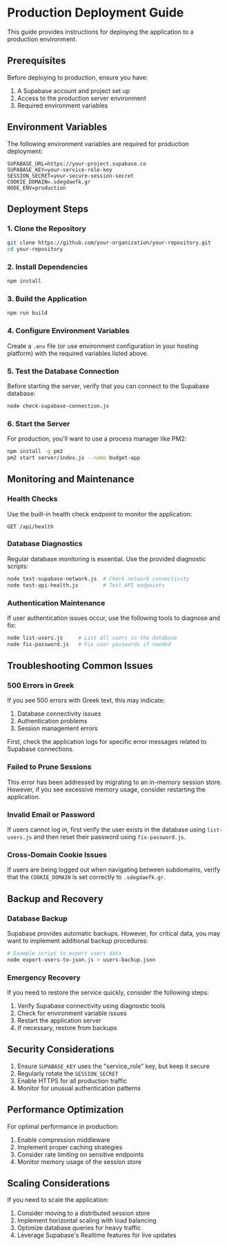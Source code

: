 # Production Deployment Guide

This guide provides instructions for deploying the application to a production environment.

## Prerequisites

Before deploying to production, ensure you have:

1. A Supabase account and project set up
2. Access to the production server environment
3. Required environment variables

## Environment Variables

The following environment variables are required for production deployment:

```
SUPABASE_URL=https://your-project.supabase.co
SUPABASE_KEY=your-service-role-key
SESSION_SECRET=your-secure-session-secret
COOKIE_DOMAIN=.sdegdaefk.gr
NODE_ENV=production
```

## Deployment Steps

### 1. Clone the Repository

```bash
git clone https://github.com/your-organization/your-repository.git
cd your-repository
```

### 2. Install Dependencies

```bash
npm install
```

### 3. Build the Application

```bash
npm run build
```

### 4. Configure Environment Variables

Create a `.env` file (or use environment configuration in your hosting platform) with the required variables listed above.

### 5. Test the Database Connection

Before starting the server, verify that you can connect to the Supabase database:

```bash
node check-supabase-connection.js
```

### 6. Start the Server

For production, you'll want to use a process manager like PM2:

```bash
npm install -g pm2
pm2 start server/index.js --name budget-app
```

## Monitoring and Maintenance

### Health Checks

Use the built-in health check endpoint to monitor the application:

```
GET /api/health
```

### Database Diagnostics

Regular database monitoring is essential. Use the provided diagnostic scripts:

```bash
node test-supabase-network.js  # Check network connectivity
node test-api-health.js        # Test API endpoints
```

### Authentication Maintenance

If user authentication issues occur, use the following tools to diagnose and fix:

```bash
node list-users.js     # List all users in the database
node fix-password.js   # Fix user passwords if needed
```

## Troubleshooting Common Issues

### 500 Errors in Greek

If you see 500 errors with Greek text, this may indicate:

1. Database connectivity issues
2. Authentication problems
3. Session management errors

First, check the application logs for specific error messages related to Supabase connections.

### Failed to Prune Sessions

This error has been addressed by migrating to an in-memory session store. However, if you see excessive memory usage, consider restarting the application.

### Invalid Email or Password

If users cannot log in, first verify the user exists in the database using `list-users.js` and then reset their password using `fix-password.js`.

### Cross-Domain Cookie Issues

If users are being logged out when navigating between subdomains, verify that the `COOKIE_DOMAIN` is set correctly to `.sdegdaefk.gr`.

## Backup and Recovery

### Database Backup

Supabase provides automatic backups. However, for critical data, you may want to implement additional backup procedures:

```bash
# Example script to export users data
node export-users-to-json.js > users-backup.json
```

### Emergency Recovery

If you need to restore the service quickly, consider the following steps:

1. Verify Supabase connectivity using diagnostic tools
2. Check for environment variable issues
3. Restart the application server
4. If necessary, restore from backups

## Security Considerations

1. Ensure `SUPABASE_KEY` uses the "service_role" key, but keep it secure
2. Regularly rotate the `SESSION_SECRET`
3. Enable HTTPS for all production traffic
4. Monitor for unusual authentication patterns

## Performance Optimization

For optimal performance in production:

1. Enable compression middleware
2. Implement proper caching strategies
3. Consider rate limiting on sensitive endpoints
4. Monitor memory usage of the session store

## Scaling Considerations

If you need to scale the application:

1. Consider moving to a distributed session store
2. Implement horizontal scaling with load balancing
3. Optimize database queries for heavy traffic
4. Leverage Supabase's Realtime features for live updates